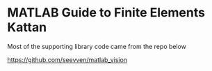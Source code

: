 # MATLAB Guide to Finite Elements Kattan

Most of the supporting library code came from the repo below

https://github.com/seevven/matlab_vision


